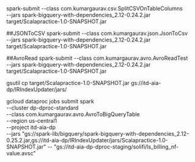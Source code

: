 ##
spark-submit --class com.kumargaurav.csv.SplitCSVOnTableColumns \
--jars spark-bigquery-with-dependencies_2.12-0.24.2.jar \
target/Scalapractice-1.0-SNAPSHOT.jar

##JSONToCSV
spark-submit --class com.kumargaurav.json.JsonToCsv \
--jars spark-bigquery-with-dependencies_2.12-0.24.2.jar \
target/Scalapractice-1.0-SNAPSHOT.jar

##AvroRead
spark-submit --class com.kumargaurav.avro.AvroReadTest \
--jars spark-bigquery-with-dependencies_2.12-0.24.2.jar \
target/Scalapractice-1.0-SNAPSHOT.jar

gsutil cp target/Scalapractice-1.0-SNAPSHOT.jar gs://itd-aia-dp/IRIndexUpdater/jars/

gcloud dataproc jobs submit spark \
--cluster dp-dproc-standard  \
--class com.kumargaurav.avro.AvroToBigQueryTable \
--region us-central1 \
--project itd-aia-dp \
--jars "gs://spark-lib/bigquery/spark-bigquery-with-dependencies_2.12-0.25.2.jar,gs://itd-aia-dp/IRIndexUpdater/jars/Scalapractice-1.0-SNAPSHOT.jar" -- "gs://itd-aia-dp-dproc-staging/solifi/ls_billing_nf-value.avsc"